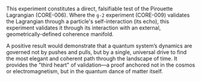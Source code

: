 This experiment constitutes a direct, falsifiable test of the Pirouette Lagrangian (CORE-006). Where the `g-2` experiment (CORE-009) validates the Lagrangian through a particle's self-interaction (its echo), this experiment validates it through its interaction with an external, geometrically-defined coherence manifold.

A positive result would demonstrate that a quantum system’s dynamics are governed not by pushes and pulls, but by a single, universal drive to find the most elegant and coherent path through the landscape of time. It provides the "third heart" of validation—a proof anchored not in the cosmos or electromagnetism, but in the quantum dance of matter itself.